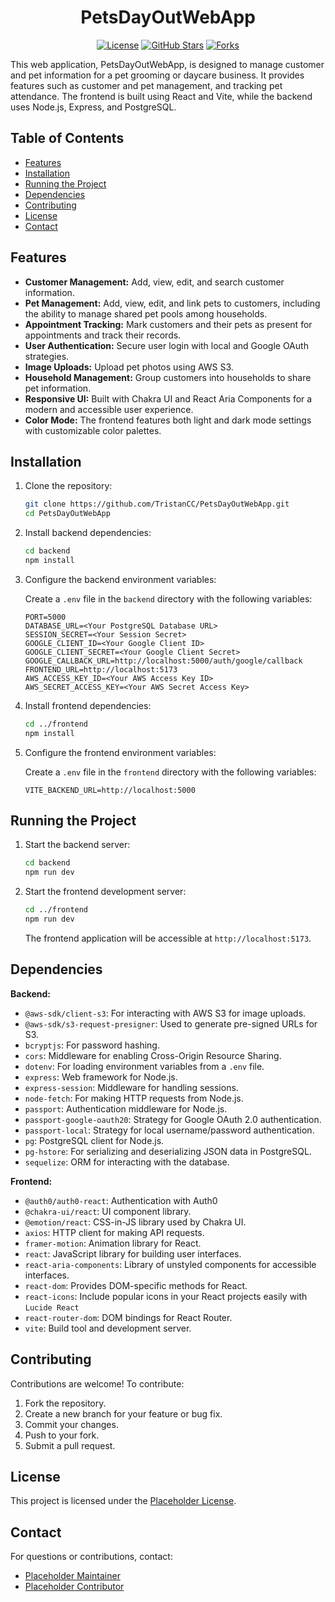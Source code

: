 
<div align="center">

# PetsDayOutWebApp

[![License](https://img.shields.io/badge/License-Placeholder-blue.svg)](LICENSE)
[![GitHub Stars](https://img.shields.io/github/stars/TristanCC/PetsDayOutWebApp?style=social)](https://github.com/TristanCC/PetsDayOutWebApp)
[![Forks](https://img.shields.io/github/forks/TristanCC/PetsDayOutWebApp?style=social)](https://github.com/TristanCC/PetsDayOutWebApp)

</div>

This web application, PetsDayOutWebApp, is designed to manage customer and pet information for a pet grooming or daycare business. It provides features such as customer and pet management, and tracking pet attendance. The frontend is built using React and Vite, while the backend uses Node.js, Express, and PostgreSQL.

## Table of Contents

- [Features](#features)
- [Installation](#installation)
- [Running the Project](#running-the-project)
- [Dependencies](#dependencies)
- [Contributing](#contributing)
- [License](#license)
- [Contact](#contact)

## Features

- **Customer Management:** Add, view, edit, and search customer information.
- **Pet Management:**  Add, view, edit, and link pets to customers, including the ability to manage shared pet pools among households.
- **Appointment Tracking:** Mark customers and their pets as present for appointments and track their records.
- **User Authentication:** Secure user login with local and Google OAuth strategies.
- **Image Uploads:** Upload pet photos using AWS S3.
- **Household Management:** Group customers into households to share pet information.
- **Responsive UI:**  Built with Chakra UI and React Aria Components for a modern and accessible user experience.
- **Color Mode:** The frontend features both light and dark mode settings with customizable color palettes.
## Installation

1.  Clone the repository:

    ```bash
    git clone https://github.com/TristanCC/PetsDayOutWebApp.git
    cd PetsDayOutWebApp
    ```

2.  Install backend dependencies:

    ```bash
    cd backend
    npm install
    ```

3.  Configure the backend environment variables:

    Create a `.env` file in the `backend` directory with the following variables:

    ```
    PORT=5000
    DATABASE_URL=<Your PostgreSQL Database URL>
    SESSION_SECRET=<Your Session Secret>
    GOOGLE_CLIENT_ID=<Your Google Client ID>
    GOOGLE_CLIENT_SECRET=<Your Google Client Secret>
    GOOGLE_CALLBACK_URL=http://localhost:5000/auth/google/callback
    FRONTEND_URL=http://localhost:5173
    AWS_ACCESS_KEY_ID=<Your AWS Access Key ID>
    AWS_SECRET_ACCESS_KEY=<Your AWS Secret Access Key>
    ```
4.  Install frontend dependencies:

    ```bash
    cd ../frontend
    npm install
    ```
5.  Configure the frontend environment variables:

    Create a `.env` file in the `frontend` directory with the following variables:

    ```
    VITE_BACKEND_URL=http://localhost:5000
    ```

## Running the Project

1.  Start the backend server:

    ```bash
    cd backend
    npm run dev
    ```

2.  Start the frontend development server:

    ```bash
    cd ../frontend
    npm run dev
    ```

    The frontend application will be accessible at `http://localhost:5173`.

## Dependencies

**Backend:**

-   `@aws-sdk/client-s3`:  For interacting with AWS S3 for image uploads.
-   `@aws-sdk/s3-request-presigner`: Used to generate pre-signed URLs for S3.
-   `bcryptjs`: For password hashing.
-   `cors`:  Middleware for enabling Cross-Origin Resource Sharing.
-   `dotenv`: For loading environment variables from a `.env` file.
-   `express`: Web framework for Node.js.
-   `express-session`: Middleware for handling sessions.
-   `node-fetch`:  For making HTTP requests from Node.js.
-   `passport`: Authentication middleware for Node.js.
-   `passport-google-oauth20`: Strategy for Google OAuth 2.0 authentication.
-   `passport-local`: Strategy for local username/password authentication.
-   `pg`: PostgreSQL client for Node.js.
-   `pg-hstore`:  For serializing and deserializing JSON data in PostgreSQL.
-   `sequelize`:  ORM for interacting with the database.
    
**Frontend:**

-   `@auth0/auth0-react`: Authentication with Auth0
-   `@chakra-ui/react`: UI component library.
-   `@emotion/react`: CSS-in-JS library used by Chakra UI.
-   `axios`:  HTTP client for making API requests.
-   `framer-motion`: Animation library for React.
-   `react`: JavaScript library for building user interfaces.
-   `react-aria-components`: Library of unstyled components for accessible interfaces.
-   `react-dom`: Provides DOM-specific methods for React.
-   `react-icons`: Include popular icons in your React projects easily with `Lucide React`
-   `react-router-dom`: DOM bindings for React Router.
-   `vite`: Build tool and development server.

## Contributing

Contributions are welcome! To contribute:

1.  Fork the repository.
2.  Create a new branch for your feature or bug fix.
3.  Commit your changes.
4.  Push to your fork.
5.  Submit a pull request.

## License

This project is licensed under the [Placeholder License](LICENSE).

## Contact

For questions or contributions, contact:

*   [Placeholder Maintainer](mailto:placeholder@example.com)
*   [Placeholder Contributor](mailto:placeholdercontributor@example.com)
```
